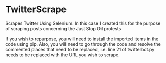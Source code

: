 # TwitterScrape
Scrapes Twitter Using Selenium. In this case I created this for the purpose of scraping posts concerning the Just Stop Oil protests

If you wish to repurpose, you will need to install the imported items in the code using pip. Also, you will need to go through the code and resolve the commented places that need to be replaced, i.e. line 21 of twitterbot.py needs to be replaced with the URL you wish to scrape.
